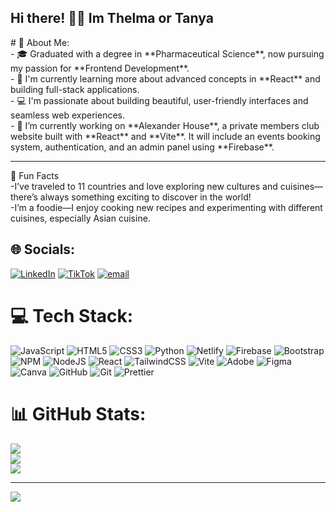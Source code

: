 <h2>Hi there! 👋🏾 Im Thelma or Tanya</h2>
# 💫 About Me:<br/>
- 🎓 Graduated with a degree in **Pharmaceutical Science**, now pursuing my passion for **Frontend Development**.<br>- 🌱 I'm currently learning more about advanced concepts in **React** and building full-stack applications.<br>- 💻 I'm passionate about building beautiful, user-friendly interfaces and seamless web experiences.<br>- 👀 I’m currently working on **Alexander House**, a private members club website built with **React** and **Vite**. It will include an events booking system, authentication, and an admin panel using **Firebase**.<br><hr/>📝 Fun Facts<br>-I’ve traveled to 11 countries and love exploring new cultures and cuisines—there’s always something exciting to discover in the world!<br>-I’m a foodie—I enjoy cooking new recipes and experimenting with different cuisines, especially Asian cuisine.


## 🌐 Socials:
[![LinkedIn](https://img.shields.io/badge/LinkedIn-%230077B5.svg?logo=linkedin&logoColor=white)](https://www.linkedin.com/in/thelmachitsa/) [![TikTok](https://img.shields.io/badge/TikTok-%23000000.svg?logo=TikTok&logoColor=white)](https://tiktok.com/@https://www.tiktok.com/@sagekitchenette?is_from_webapp=1&sender_device=pc) [![email](https://img.shields.io/badge/Email-D14836?logo=gmail&logoColor=white)](mailto:thelmatchitsa@gmail.com) 

# 💻 Tech Stack:
![JavaScript](https://img.shields.io/badge/javascript-%23323330.svg?style=for-the-badge&logo=javascript&logoColor=%23F7DF1E) ![HTML5](https://img.shields.io/badge/html5-%23E34F26.svg?style=for-the-badge&logo=html5&logoColor=white) ![CSS3](https://img.shields.io/badge/css3-%231572B6.svg?style=for-the-badge&logo=css3&logoColor=white) ![Python](https://img.shields.io/badge/python-3670A0?style=for-the-badge&logo=python&logoColor=ffdd54) ![Netlify](https://img.shields.io/badge/netlify-%23000000.svg?style=for-the-badge&logo=netlify&logoColor=#00C7B7) ![Firebase](https://img.shields.io/badge/firebase-a08021?style=for-the-badge&logo=firebase&logoColor=ffcd34) ![Bootstrap](https://img.shields.io/badge/bootstrap-%238511FA.svg?style=for-the-badge&logo=bootstrap&logoColor=white) ![NPM](https://img.shields.io/badge/NPM-%23CB3837.svg?style=for-the-badge&logo=npm&logoColor=white) ![NodeJS](https://img.shields.io/badge/node.js-6DA55F?style=for-the-badge&logo=node.js&logoColor=white) ![React](https://img.shields.io/badge/react-%2320232a.svg?style=for-the-badge&logo=react&logoColor=%2361DAFB) ![TailwindCSS](https://img.shields.io/badge/tailwindcss-%2338B2AC.svg?style=for-the-badge&logo=tailwind-css&logoColor=white) ![Vite](https://img.shields.io/badge/vite-%23646CFF.svg?style=for-the-badge&logo=vite&logoColor=white) ![Adobe](https://img.shields.io/badge/adobe-%23FF0000.svg?style=for-the-badge&logo=adobe&logoColor=white) ![Figma](https://img.shields.io/badge/figma-%23F24E1E.svg?style=for-the-badge&logo=figma&logoColor=white) ![Canva](https://img.shields.io/badge/Canva-%2300C4CC.svg?style=for-the-badge&logo=Canva&logoColor=white) ![GitHub](https://img.shields.io/badge/github-%23121011.svg?style=for-the-badge&logo=github&logoColor=white) ![Git](https://img.shields.io/badge/git-%23F05033.svg?style=for-the-badge&logo=git&logoColor=white) ![Prettier](https://img.shields.io/badge/prettier-%23F7B93E.svg?style=for-the-badge&logo=prettier&logoColor=black)
# 📊 GitHub Stats:
![](https://github-readme-stats.vercel.app/api?username=Tanyachitsa&theme=dark&hide_border=false&include_all_commits=false&count_private=false)<br/>
![](https://nirzak-streak-stats.vercel.app/?user=Tanyachitsa&theme=dark&hide_border=false)<br/>
![](https://github-readme-stats.vercel.app/api/top-langs/?username=Tanyachitsa&theme=dark&hide_border=false&include_all_commits=false&count_private=false&layout=compact)

---
[![](https://visitcount.itsvg.in/api?id=Tanyachitsa&icon=0&color=0)](https://visitcount.itsvg.in)

<!-- Proudly created with GPRM ( https://gprm.itsvg.in ) -->
